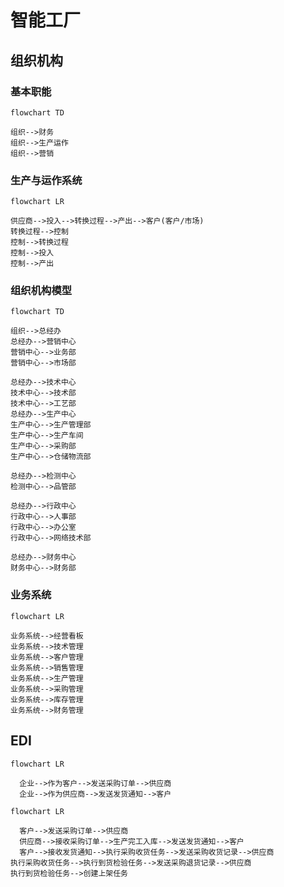 # 智能工厂

## 组织机构

### 基本职能

```mermaid
flowchart TD

组织-->财务
组织-->生产运作
组织-->营销
```

### 生产与运作系统

```mermaid
flowchart LR

供应商-->投入-->转换过程-->产出-->客户(客户/市场)
转换过程-->控制
控制-->转换过程
控制-->投入
控制-->产出
```

### 组织机构模型

```mermaid
flowchart TD

组织-->总经办
总经办-->营销中心
营销中心-->业务部
营销中心-->市场部

总经办-->技术中心
技术中心-->技术部
技术中心-->工艺部
总经办-->生产中心
生产中心-->生产管理部
生产中心-->生产车间
生产中心-->采购部
生产中心-->仓储物流部

总经办-->检测中心
检测中心-->品管部

总经办-->行政中心
行政中心-->人事部
行政中心-->办公室
行政中心-->网络技术部

总经办-->财务中心
财务中心-->财务部
```

### 业务系统

```mermaid
flowchart LR

业务系统-->经营看板
业务系统-->技术管理
业务系统-->客户管理
业务系统-->销售管理
业务系统-->生产管理
业务系统-->采购管理
业务系统-->库存管理
业务系统-->财务管理
```


## EDI

```mermaid
flowchart LR

  企业-->作为客户-->发送采购订单-->供应商
  企业-->作为供应商-->发送发货通知-->客户
```

```mermaid
flowchart LR

  客户-->发送采购订单-->供应商
  供应商-->接收采购订单-->生产完工入库-->发送发货通知-->客户
  客户-->接收发货通知-->执行采购收货任务-->发送采购收货记录-->供应商
执行采购收货任务-->执行到货检验任务-->发送采购退货记录-->供应商
执行到货检验任务-->创建上架任务
```
